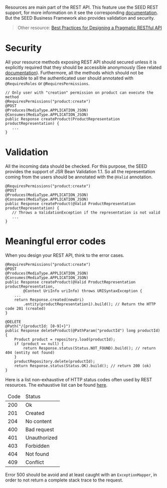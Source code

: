 Resources are main part of the REST API. This feature use the SEED REST support, for more information on it see the 
corresponding [documentation](#!/seed-doc/rest). But the SEED Business Framework also provides validation and security.

> Other resource: [Best Practices for Designing a Pragmatic RESTful API](http://www.vinaysahni.com/best-practices-for-a-pragmatic-restful-api#restful)

# Security

All your resource methods exposing REST API should secured unless it is explicitly required that they should be accessible
anonymously (See related [documentation](#!/seed-doc/rest)). Furthermore, all the methods which should not be accessible
to all the authenticated user should annotated with `@RequiresRoles` or `@RequiresPermissions`.

```
// Only user with "creation" permission on product can execute the method
@RequiresPermissions("product:create") 
@POST
@Produces(MediaType.APPLICATION_JSON)
@Consumes(MediaType.APPLICATION_JSON)
public Response createProduct(ProductRepresentation productRepresentation) {
   ...
}
```

# Validation

All the incoming data should be checked. For this purpose, the SEED provides the support of JSR Bean Validation 1.1. 
So all the representation coming from the users should be annotated with the `@Valid` annotation.

``` 
@RequiresPermissions("product:create")
@POST
@Produces(MediaType.APPLICATION_JSON)
@Consumes(MediaType.APPLICATION_JSON)
public Response createProduct(@Valid ProductRepresentation productRepresentation) {
   // Throws a ValidationException if the representation is not valid
   ...
}
```

# Meaningful error codes

When you design your REST API, think to the error cases.

```
@RequiresPermissions("product:create")
@POST
@Produces(MediaType.APPLICATION_JSON)
@Consumes(MediaType.APPLICATION_JSON)
public Response createProduct(@Valid ProductRepresentation productRepresentation, 
        @Context UriInfo uriInfo) throws URISyntaxException {
    ...
    return Response.created(newUri)
        .entity(productRepresentation1).build(); // Return the HTTP code 201 (created)
}

@DELETE
@Path("/{productId: [0-9]+}")
public Response deleteProduct(@PathParam("productId") long productId) {
    Product product = repository.load(productId);
    if (product == null) {
        return Response.status(Status.NOT_FOUND).build(); // return 404 (entity not found)
    }
    productRepository.delete(productId);
    return Response.status(Status.OK).build(); // return 200 (ok)
}
```

Here is a list non-exhaustive of HTTP status codes often used by REST resources. The exhaustive list can be found 
[here](http://en.wikipedia.org/wiki/List_of_HTTP_status_codes). 

<table class="table table-bordered">
  <thead>
  <tr>
    <td>Code</td>
    <td>Status</td>
  </tr>
  </thead>
  <tr>
    <td>200</td>
    <td>Ok</td>
  </tr>
  <tr>
    <td>201</td>
    <td>Created</td>
  </tr>
  <tr>
    <td>204</td>
    <td>No content</td>
  </tr>
  <tr>
    <td>400</td>
    <td>Bad request</td>
  </tr>
  <tr>
    <td>401</td>
    <td>Unauthorized</td>
  </tr>
  <tr>
    <td>403</td>
    <td>Forbidden</td>
  </tr>
  <tr>
    <td>404</td>
    <td>Not found</td>
  </tr>
  <tr>
    <td>409</td>
    <td>Conflict</td>
  </tr>
</table>

Error 500 should be avoid and at least caught with an `ExceptionMapper`, in order to not return a complete stack trace 
to the request.

